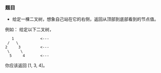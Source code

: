 ### 题目
* 给定一棵二叉树，想象自己站在它的右侧，返回从顶部到底部看到的节点值。

例如：
给定以下二叉树，
```
   1            <---
 /   \
2     3         <---
 \     \
  5     4       <---
```
你应该返回 [1, 3, 4]。